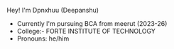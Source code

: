Hey! I'm Dpnxhuu (Deepanshu) 
- Currently I'm pursuing BCA from meerut (2023-26) 
- College:- FORTE INSTITUTE OF TECHNOLOGY
- Pronouns: he/him


